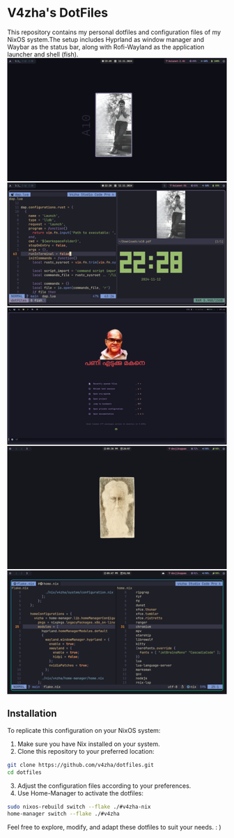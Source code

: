 # V4zha's DotFiles

This repository contains my personal dotfiles and configuration files of my NixOS system.The setup includes Hyprland as window manager and Waybar as the status bar, along with Rofi-Wayland as the application launcher and shell (fish).
![screen3](./assets/n3.png)
![screen4](./assets/n4.png)
![screen5](./assets/n5.png)
![screen1](./assets/n1.png)
![screen2](./assets/n2.png)
## Installation

To replicate this configuration on your NixOS system:

1. Make sure you have Nix installed on your system.
2. Clone this repository to your preferred location:

```bash
git clone https://github.com/v4zha/dotfiles.git
cd dotfiles
```

3. Adjust the configuration files according to your preferences.
4. Use Home-Manager to activate the dotfiles:

```bash
sudo nixos-rebuild switch --flake ./#v4zha-nix
home-manager switch --flake ./#v4zha
```

Feel free to explore, modify, and adapt these dotfiles to suit your needs. : )
